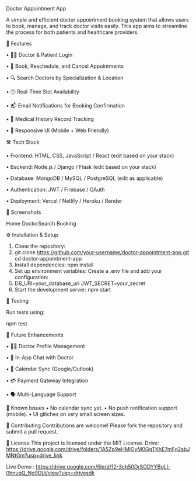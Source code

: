  Doctor Appointment App

 
A simple and efficient doctor appointment booking system that allows users to book, manage, and track doctor visits easily. This app aims to streamline the process for both patients and healthcare providers.

🚀 Features

•	👨‍⚕️ Doctor & Patient Login

•	📅 Book, Reschedule, and Cancel Appointments

•	🔍 Search Doctors by Specialization & Location

•	🕒 Real-Time Slot Availability

•	📬 Email Notifications for Booking Confirmation

•	📜 Medical History Record Tracking

•	📱 Responsive UI (Mobile + Web Friendly)

🛠️ Tech Stack 

 •	Frontend: HTML, CSS, JavaScript / React (edit based on your stack)

 •	Backend: Node.js / Django / Flask (edit based on your stack)

 •	Database: MongoDB / MySQL / PostgreSQL (edit as applicable)

 •	Authentication: JWT / Firebase / OAuth

 •	Deployment: Vercel / Netlify / Heroku / Render

📸 Screenshots

Home  DoctorSearch	 Booking
  	 	 
⚙️ Installation & Setup
1.	Clone the repository:
2.	git clone https://github.com/your-username/doctor-appointment-app.git
cd doctor-appointment-app
3.	Install dependencies:
npm install
4.	Set up environment variables: Create a .env file and add your configuration:
5.	DB_URI=your_database_uri
JWT_SECRET=your_secret
6.	Start the development server:
npm start

🧪 Testing 

 Run tests using:
 
npm test

📌 Future Enhancements

•	👨‍⚕️ Doctor Profile Management

•	💬 In-App Chat with Doctor

•	📆 Calendar Sync (Google/Outlook)

•	💳 Payment Gateway Integration

•	🗣️ Multi-Language Support


🐞 Known Issues
 •	No calendar sync yet.
 •	No push notification support (mobile).
 •	UI glitches on very small screen sizes.
 
🤝 Contributing
 Contributions are welcome!
 Please fork the repository and submit a pull request.
 
📄 License
 This project is licensed under the MIT License.
  Drive:  https://drive.google.com/drive/folders/1A5Zp9eHMjOyM0GqTKhE7mFq2abJMNtGm?usp=drive_link
 
  Live Demo :  https://drive.google.com/file/d/12-3ch50DrSODYYBgLl-0hnuqQ_Ng9DLt/view?usp=drivesdk


